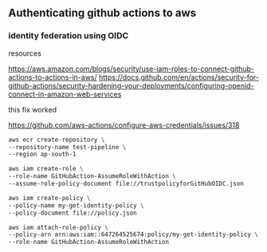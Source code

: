 ## Authenticating github actions to aws

### identity federation using OIDC

resources 

https://aws.amazon.com/blogs/security/use-iam-roles-to-connect-github-actions-to-actions-in-aws/
https://docs.github.com/en/actions/security-for-github-actions/security-hardening-your-deployments/configuring-openid-connect-in-amazon-web-services

this fix worked

https://github.com/aws-actions/configure-aws-credentials/issues/318

```sh
aws ecr create-repository \
--repository-name test-pipeline \
--region ap-south-1
```

```sh
aws iam create-role \
--role-name GitHubAction-AssumeRoleWithAction \
--assume-role-policy-document file://trustpolicyforGitHubOIDC.json
```

```sh
aws iam create-policy \
--policy-name my-get-identity-policy \
--policy-document file://policy.json
```

```sh
aws iam attach-role-policy \
--policy-arn arn:aws:iam::647264525674:policy/my-get-identity-policy \
--role-name GitHubAction-AssumeRoleWithAction
```